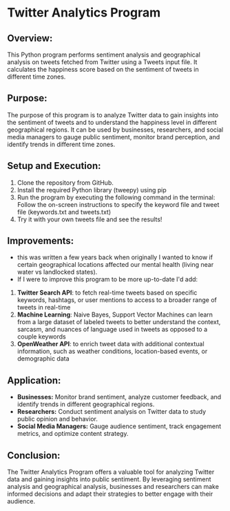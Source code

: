 # Twitter Analytics Program

## Overview:
This Python program performs sentiment analysis and geographical analysis on tweets fetched from Twitter using a Tweets input file. It calculates the happiness score based on the sentiment of tweets in different time zones.

## Purpose:
The purpose of this program is to analyze Twitter data to gain insights into the sentiment of tweets and to understand the happiness level in different geographical regions. It can be used by businesses, researchers, and social media managers to gauge public sentiment, monitor brand perception, and identify trends in different time zones.

## Setup and Execution:
1. Clone the repository from GitHub.
2. Install the required Python library (tweepy) using pip
3. Run the program by executing the following command in the terminal: Follow the on-screen instructions to specify the keyword file and tweet file (keywords.txt and tweets.txt)
7. Try it with your own tweets file and see the results!


## Improvements:
- this was written a few years back when originally I wanted to know if certain geographical locations affected our mental health (living near water vs landlocked states).
- If I were to improve this program to be more up-to-date I'd add:
1. **Twitter Search API**: to fetch real-time tweets based on specific keywords, hashtags, or user mentions to access to a broader range of tweets in real-time
2. **Machine Learning**: Naive Bayes, Support Vector Machines can learn from a large dataset of labeled tweets to better understand the context, sarcasm, and nuances of language used in tweets as opposed to a couple keywords
3. **OpenWeather API**: to enrich tweet data with additional contextual information, such as weather conditions, location-based events, or demographic data
   
    
## Application:
- **Businesses:** Monitor brand sentiment, analyze customer feedback, and identify trends in different geographical regions.
- **Researchers:** Conduct sentiment analysis on Twitter data to study public opinion and behavior.
- **Social Media Managers:** Gauge audience sentiment, track engagement metrics, and optimize content strategy.

## Conclusion:
The Twitter Analytics Program offers a valuable tool for analyzing Twitter data and gaining insights into public sentiment. By leveraging sentiment analysis and geographical analysis, businesses and researchers can make informed decisions and adapt their strategies to better engage with their audience.
